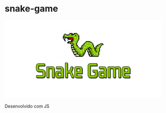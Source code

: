 # snake-game
<p align="center">
  <a href="#">
    <img src="https://raw.githubusercontent.com/FernandoFFraga/snake-game/main/assets/snake-banner.png" alt="Snake-Game" />
  </a>
</p>

<p>Desenvolvido com JS</p>